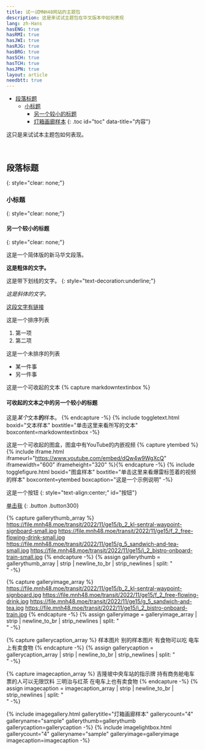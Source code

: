 ```yaml
---
title: 试一试MNH48网站的主题包
description: 这是来试试主题包在华文版本中如何表现
lang: zh-Hans
hasENG: true
hasRMI: true
hasJWI: true
hasRJG: true
hasBRG: true
hasSCH: true
hasTCH: true
hasJPN: true
layout: article
needbtt: true
---
```



- [段落标题](#段落标题)
  - [小标题](#小标题)
    - [另一个较小的标题](#另一个较小的标题)
    - [灯箱画廊样本](#灯箱画廊样本)
{: .toc id="toc" data-title="内容"}


这只是来试试本主题包如何表现。


&nbsp;


## 段落标题
{: style="clear: none;"}

### 小标题
{: style="clear: none;"}

#### 另一个较小的标题
{: style="clear: none;"}

这是一个简体版的新马华文段落。


**这是粗体的文字。**


这是带下划线的文字。
{: style="text-decoration:underline;"}


*这是斜体的文字。*


[这段文字有链接](#)


这是一个排序列表

1. 第一项
2. 第二项


这是一个未排序的列表

- 某一件事
- 另一件事


这是一个可收起的文本
{% capture markdowntextinbox %}
#### 可收起的文本之中的另一个较小的标题
这是*某个*文本**的**样本。
{% endcapture -%}
{% include toggletext.html boxid="文本样本" boxtitle="单击这里来看所写的文本" boxcontent=markdowntextinbox -%}


这是一个可收起的图盒，图盒中有YouTube的内嵌视频
{% capture ytembed %}{% include iframe.html iframeurl="https://www.youtube.com/embed/dQw4w9WgXcQ" iframewidth="600" iframeheight="320" %}{% endcapture -%}
{% include togglefigure.html boxid="图盒样本" boxtitle="单击这里来看爆雷标签着的视频的样本" boxcontent=ytembed boxcaption="这是一个示例说明" -%}


这是一个按钮
{: style="text-align:center;" id="按钮"}

[单击我](#按钮)
{: .button .button300}


{% capture gallerythumb_array %}
https://file.mnh48.moe/transit/2022/11/ge15/b_2_kl-sentral-waypoint-signboard-small.jpg
https://file.mnh48.moe/transit/2022/11/ge15/f_2_free-flowing-drink-small.jpg
https://file.mnh48.moe/transit/2022/11/ge15/g_5_sandwich-and-tea-small.jpg
https://file.mnh48.moe/transit/2022/11/ge15/i_2_bistro-onboard-train-small.jpg
{% endcapture -%}
{% assign gallerythumb = gallerythumb_array | strip | newline_to_br | strip_newlines | split: "<br />" -%}

{% capture galleryimage_array %}
https://file.mnh48.moe/transit/2022/11/ge15/b_2_kl-sentral-waypoint-signboard.jpg
https://file.mnh48.moe/transit/2022/11/ge15/f_2_free-flowing-drink.jpg
https://file.mnh48.moe/transit/2022/11/ge15/g_5_sandwich-and-tea.jpg
https://file.mnh48.moe/transit/2022/11/ge15/i_2_bistro-onboard-train.jpg
{% endcapture -%}
{% assign galleryimage = galleryimage_array | strip | newline_to_br | strip_newlines | split: "<br />" -%}

{% capture gallerycaption_array %}
样本图片
别的样本图片
有食物可以吃
电车上有卖食物
{% endcapture -%}
{% assign gallerycaption = gallerycaption_array | strip | newline_to_br | strip_newlines | split: "<br />" -%}

{% capture imagecaption_array %}
吉隆坡中央车站的指示牌
持有商务舱电车票的人可以无限饮料
三明治与红茶
在电车上也有卖食物
{% endcapture -%}
{% assign imagecaption = imagecaption_array | strip | newline_to_br | strip_newlines | split: "<br />" -%}

{% include imagegallery.html gallerytitle="灯箱画廊样本" gallerycount="4" galleryname="sample" gallerythumb=gallerythumb gallerycaption=gallerycaption -%}
{% include imagelightbox.html gallerycount="4" galleryname="sample" galleryimage=galleryimage imagecaption=imagecaption -%}


&nbsp;

